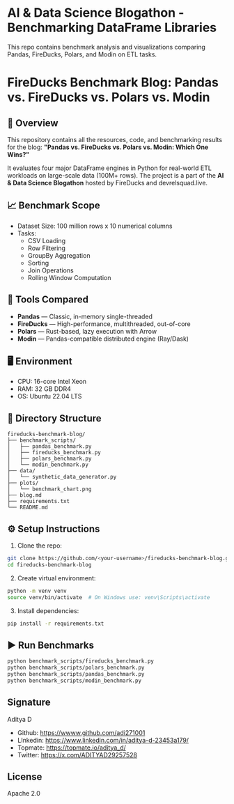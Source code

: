 # AI & Data Science Blogathon - Benchmarking DataFrame Libraries

This repo contains benchmark analysis and visualizations comparing Pandas, FireDucks, Polars, and Modin on ETL tasks.

# FireDucks Benchmark Blog: Pandas vs. FireDucks vs. Polars vs. Modin

## 📖 Overview
This repository contains all the resources, code, and benchmarking results for the blog:
**"Pandas vs. FireDucks vs. Polars vs. Modin: Which One Wins?"**

It evaluates four major DataFrame engines in Python for real-world ETL workloads on large-scale data (100M+ rows). The project is a part of the **AI & Data Science Blogathon** hosted by FireDucks and devrelsquad.live.

## 📈 Benchmark Scope
- Dataset Size: 100 million rows x 10 numerical columns
- Tasks:
  - CSV Loading
  - Row Filtering
  - GroupBy Aggregation
  - Sorting
  - Join Operations
  - Rolling Window Computation

## 🧠 Tools Compared
- **Pandas** — Classic, in-memory single-threaded
- **FireDucks** — High-performance, multithreaded, out-of-core
- **Polars** — Rust-based, lazy execution with Arrow
- **Modin** — Pandas-compatible distributed engine (Ray/Dask)

## 🖥️ Environment
- CPU: 16-core Intel Xeon
- RAM: 32 GB DDR4
- OS: Ubuntu 22.04 LTS

## 📂 Directory Structure
```
fireducks-benchmark-blog/
├── benchmark_scripts/
│   ├── pandas_benchmark.py
│   ├── fireducks_benchmark.py
│   ├── polars_benchmark.py
│   └── modin_benchmark.py
├── data/
│   └── synthetic_data_generator.py
├── plots/
│   └── benchmark_chart.png
├── blog.md
├── requirements.txt
└── README.md
```

## ⚙️ Setup Instructions
1. Clone the repo:
```bash
git clone https://github.com/<your-username>/fireducks-benchmark-blog.git
cd fireducks-benchmark-blog
```
2. Create virtual environment:
```bash
python -m venv venv
source venv/bin/activate  # On Windows use: venv\Scripts\activate
```
3. Install dependencies:
```bash
pip install -r requirements.txt
```

## ▶️ Run Benchmarks
```bash
python benchmark_scripts/fireducks_benchmark.py
python benchmark_scripts/polars_benchmark.py
python benchmark_scripts/pandas_benchmark.py
python benchmark_scripts/modin_benchmark.py
```


## Signature
Aditya D
* Github: https://wwww.github.com/adi271001
* LInkedin: https://www.linkedin.com/in/aditya-d-23453a179/
* Topmate: https://topmate.io/aditya_d/
* Twitter: https://x.com/ADITYAD29257528

## License
Apache 2.0
